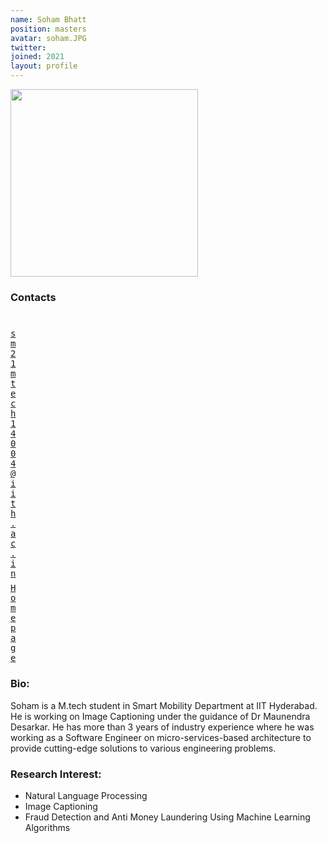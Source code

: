 ```yaml
---
name: Soham Bhatt
position: masters
avatar: soham.JPG
twitter: 
joined: 2021
layout: profile
---
```


<img width="300" src="{{site.baseurl}}/images/people/{{page.avatar}}" data-action="zoom">

### Contacts

<div class="row">
<div class="col-1" style="width:5px">
    <b><a href="mailto:sm21mtech14004@iith.ac.in" target="_blank"><i class="fa fa-envelope-o"></i></a></b><br>
    <span style="display: block; margin-bottom: 0.5em"></span>
    <b><a href="" target="_blank"><i class="fa fa-globe"></i></a></b>
    <span style="display: block; margin-bottom: 0.5em"></span>
</div>
<div class="col-1" style="width:5px">
    <a href="mailto:sm21mtech14004@iith.ac.in" target="_blank"><samp>sm21mtech14004@iith.ac.in</samp></a>
    <span style="display: block; margin-bottom: 0.5em"></span>
    <a href="" target="_blank"><samp>Homepage</samp></a><br>
    <span style="display: block; margin-bottom: 0.5em"></span>
</div>
</div>
<span style="display: block; margin-bottom: 1em"></span>

### Bio:
Soham is a M.tech student in Smart Mobility Department at IIT Hyderabad. He is working on Image Captioning under the guidance of Dr Maunendra Desarkar. He has more than 3 years of industry experience where he was working as a Software Engineer on micro-services-based architecture to provide cutting-edge solutions to various engineering problems.

### Research Interest:
- Natural Language Processing
- Image Captioning
- Fraud Detection and Anti Money Laundering Using Machine Learning Algorithms
